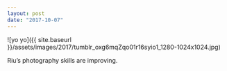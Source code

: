 ```yaml
---
layout: post
date: "2017-10-07"
---
```


![yo yo]({{ site.baseurl }}/assets/images/2017/tumblr_oxg6mqZqo01r16syio1_1280-1024x1024.jpg)

Riu’s photography skills are improving.
